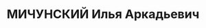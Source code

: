 ---
title: МИЧУНСКИЙ Илья Аркадьевич
description: "Род. в 1903, г. Ленинград, еврей, член ВКП(б) в 1927-1934. Проживал:\
  \ г. Мурманск, пр. Ленина, д. 38, кв. 2. Электромонтер Мурманстроя \n  Арестован\
  \ 15.01.1937. Обв. по ст. 58-8-11 УК РСФСР. Приговор: выездная сессия ВК ВС СССР\
  \ в г. Ленинград, 03.05.1937 – ВМН. Расстрелян 04.05.1937"
---